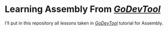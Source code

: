 # Learning Assembly From *[GoDevTool](http://www.godevtool.com)*

I'll put in this repository all lessons taken in *[GoDevTool](http://www.godevtool.com)* tutorial for Assembly.
